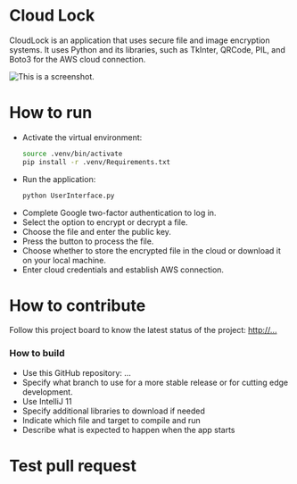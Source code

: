 # Cloud Lock
CloudLock is an application that uses secure file and image encryption systems. It uses Python and its libraries, such as TkInter, QRCode, PIL, and Boto3 for the AWS cloud connection.

![This is a screenshot.](images.png)

# How to run
- Activate the virtual environment:
  ```bash
  source .venv/bin/activate
  pip install -r .venv/Requirements.txt
  ```
- Run the application:
  ```bash
  python UserInterface.py
  ```
- Complete Google two-factor authentication to log in.
- Select the option to encrypt or decrypt a file.
- Choose the file and enter the public key.
- Press the button to process the file.
- Choose whether to store the encrypted file in the cloud or download it on your local machine.
- Enter cloud credentials and establish AWS connection.

# How to contribute
Follow this project board to know the latest status of the project: [http://...]([http://...])  

### How to build
- Use this GitHub repository: ...  
- Specify what branch to use for a more stable release or for cutting edge development.  
- Use IntelliJ 11  
- Specify additional libraries to download if needed  
- Indicate which file and target to compile and run  
- Describe what is expected to happen when the app starts  

# Test pull request
